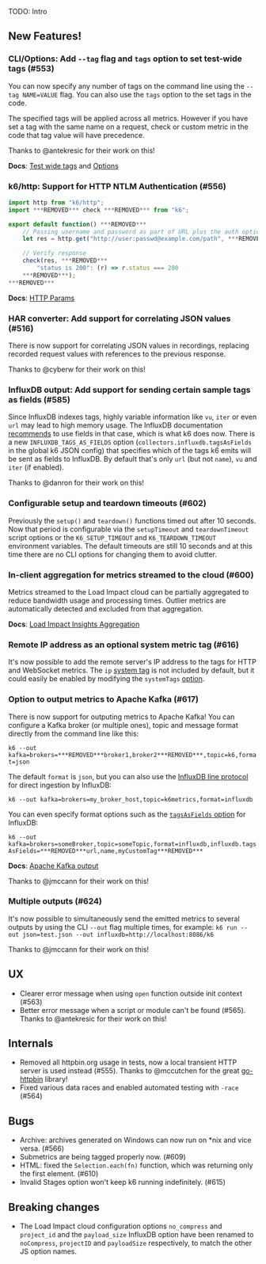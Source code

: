 TODO: Intro

## New Features!

### CLI/Options: Add `--tag` flag and `tags` option to set test-wide tags (#553)

You can now specify any number of tags on the command line using the `--tag NAME=VALUE` flag. You can also use the `tags` option to the set tags in the code.

The specified tags will be applied across all metrics. However if you have set a tag with the same name on a request, check or custom metric in the code that tag value will have precedence.

Thanks to @antekresic for their work on this!

**Docs**: [Test wide tags](https://docs.k6.io/v1.0/docs/tags-and-groups#section-test-wide-tags) and [Options](https://docs.k6.io/v1.0/docs/options#section-available-options)

### k6/http: Support for HTTP NTLM Authentication (#556)

```js
import http from "k6/http";
import ***REMOVED*** check ***REMOVED*** from "k6";

export default function() ***REMOVED***
    // Passing username and password as part of URL plus the auth option will authenticate using HTTP Digest authentication
    let res = http.get("http://user:passwd@example.com/path", ***REMOVED***auth: "ntlm"***REMOVED***);

    // Verify response
    check(res, ***REMOVED***
        "status is 200": (r) => r.status === 200
    ***REMOVED***);
***REMOVED***
```

**Docs**: [HTTP Params](http://k6.readme.io/docs/params-k6http)

### HAR converter: Add support for correlating JSON values (#516)

There is now support for correlating JSON values in recordings, replacing recorded request values with references to the previous response.

Thanks to @cyberw for their work on this!

### InfluxDB output: Add support for sending certain sample tags as fields (#585)

Since InfluxDB indexes tags, highly variable information like `vu`, `iter` or even `url` may lead to high memory usage. The InfluxDB documentation [recommends](https://docs.influxdata.com/influxdb/v1.5/concepts/schema_and_data_layout/#encouraged-schema-design) to use fields in that case, which is what k6 does now. There is a new `INFLUXDB_TAGS_AS_FIELDS` option (`collectors.influxdb.tagsAsFields` in the global k6 JSON config) that specifies which of the tags k6 emits will be sent as fields to InfluxDB. By default that's only `url` (but not `name`), `vu` and `iter` (if enabled).

Thanks to @danron for their work on this!

### Configurable setup and teardown timeouts (#602)

Previously the `setup()` and `teardown()` functions timed out after 10 seconds. Now that period is configurable via the `setupTimeout` and `teardownTimeout` script options or the `K6_SETUP_TIMEOUT` and `K6_TEARDOWN_TIMEOUT` environment variables. The default timeouts are still 10 seconds and at this time there are no CLI options for changing them to avoid clutter.

### In-client aggregation for metrics streamed to the cloud (#600)

Metrics streamed to the Load Impact cloud can be partially aggregated to reduce bandwidth usage and processing times. Outlier metrics are automatically detected and excluded from that aggregation.

**Docs**: [Load Impact Insights Aggregation](https://docs.k6.io/docs/load-impact-insights#section-aggregation)

### Remote IP address as an optional system metric tag (#616)

It's now possible to add the remote server's IP address to the tags for HTTP and WebSocket metrics. The `ip` [system tag](https://docs.k6.io/docs/tags-and-groups#section-system-tags) is not included by default, but it could easily be enabled by modifying the `systemTags` [option](https://docs.k6.io/docs/options).


### Option to output metrics to Apache Kafka (#617)

There is now support for outputing metrics to Apache Kafka! You can configure a Kafka broker (or multiple ones), topic and message format directly from the command line like this:

`k6 --out kafka=brokers=***REMOVED***broker1,broker2***REMOVED***,topic=k6,format=json`

The default `format` is `json`, but you can also use the [InfluxDB line protocol](https://docs.influxdata.com/influxdb/v1.5/write_protocols/line_protocol_tutorial/) for direct ingestion by InfluxDB:

`k6 --out kafka=brokers=my_broker_host,topic=k6metrics,format=influxdb`

You can even specify format options such as the [`tagsAsFields` option](#influxdb-output-add-support-for-sending-certain-sample-tags-as-fields-585) for InfluxDB:

`k6 --out kafka=brokers=someBroker,topic=someTopic,format=influxdb,influxdb.tagsAsFields=***REMOVED***url,name,myCustomTag***REMOVED***`

**Docs**: [Apache Kafka output](https://docs.k6.io/docs/results-output#section-apache-kafka-output)

Thanks to @jmccann for their work on this!


### Multiple outputs (#624)

It's now possible to simultaneously send the emitted metrics to several outputs by using the CLI `--out` flag multiple times, for example:
`k6 run --out json=test.json --out influxdb=http://localhost:8086/k6`

Thanks to @jmccann for their work on this!


## UX

* Clearer error message when using `open` function outside init context (#563)
* Better error message when a script or module can't be found (#565). Thanks to @antekresic for their work on this!

## Internals

* Removed all httpbin.org usage in tests, now a local transient HTTP server is used instead (#555). Thanks to @mccutchen for the great [go-httpbin](https://github.com/mccutchen/go-httpbin) library!
* Fixed various data races and enabled automated testing with `-race` (#564)

## Bugs
* Archive: archives generated on Windows can now run on *nix and vice versa. (#566)
* Submetrics are being tagged properly now. (#609)
* HTML: fixed the `Selection.each(fn)` function, which was returning only the first element. (#610)
* Invalid Stages option won't keep k6 running indefinitely. (#615)

## Breaking changes
* The Load Impact cloud configuration options `no_compress` and `project_id` and the `payload_size` InfluxDB option have been renamed to `noCompress`, `projectID` and `payloadSize` respectively, to match the other JS option names.
